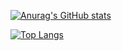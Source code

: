 [![Anurag's GitHub stats](https://github-readme-stats.vercel.app/api?username=Jesonzavic&count_private=true)](https://github.com/anuraghazra/github-readme-stats)

[![Top Langs](https://github-readme-stats.vercel.app/api/top-langs/?username=Jesonzavic)](https://github.com/anuraghazra/github-readme-stats)
